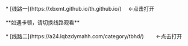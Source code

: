 <br>
* [线路一](https://xbxmt.github.io/th.github.io/) 　←点击打开
<br>
<br>
**如遇卡顿，请切换线路观看**
<br>
<br>
* [线路二](https://a24.lqbzdymahh.com/category/tbhd/) 　　←点击打开
